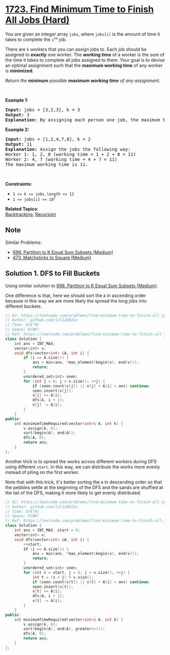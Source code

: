 # [1723. Find Minimum Time to Finish All Jobs (Hard)](https://leetcode.com/problems/find-minimum-time-to-finish-all-jobs/)

<p>You are given an integer array <code>jobs</code>, where <code>jobs[i]</code> is the amount of time it takes to complete the <code>i<sup>th</sup></code> job.</p>

<p>There are <code>k</code> workers that you can assign jobs to. Each job should be assigned to <strong>exactly</strong> one worker. The <strong>working time</strong> of a worker is the sum of the time it takes to complete all jobs assigned to them. Your goal is to devise an optimal assignment such that the <strong>maximum working time</strong> of any worker is <strong>minimized</strong>.</p>

<p><em>Return the <strong>minimum</strong> possible <strong>maximum working time</strong> of any assignment. </em></p>

<p>&nbsp;</p>
<p><strong>Example 1:</strong></p>

<pre><strong>Input:</strong> jobs = [3,2,3], k = 3
<strong>Output:</strong> 3
<strong>Explanation:</strong> By assigning each person one job, the maximum time is 3.
</pre>

<p><strong>Example 2:</strong></p>

<pre><strong>Input:</strong> jobs = [1,2,4,7,8], k = 2
<strong>Output:</strong> 11
<strong>Explanation:</strong> Assign the jobs the following way:
Worker 1: 1, 2, 8 (working time = 1 + 2 + 8 = 11)
Worker 2: 4, 7 (working time = 4 + 7 = 11)
The maximum working time is 11.</pre>

<p>&nbsp;</p>
<p><strong>Constraints:</strong></p>

<ul>
	<li><code>1 &lt;= k &lt;= jobs.length &lt;= 12</code></li>
	<li><code>1 &lt;= jobs[i] &lt;= 10<sup>7</sup></code></li>
</ul>


**Related Topics**:  
[Backtracking](https://leetcode.com/tag/backtracking/), [Recursion](https://leetcode.com/tag/recursion/)

## Note

Similar Problems:

* [698. Partition to K Equal Sum Subsets (Medium)](https://leetcode.com/problems/partition-to-k-equal-sum-subsets/)
* [473. Matchsticks to Square (Medium)](https://leetcode.com/problems/matchsticks-to-square/)

## Solution 1. DFS to Fill Buckets

Using similar solution to [698. Partition to K Equal Sum Subsets (Medium)](https://leetcode.com/problems/partition-to-k-equal-sum-subsets/).

One difference is that, here we should sort the `A` in ascending order because in this way we are more likely the spread the long jobs into different buckets.

```cpp
// OJ: https://leetcode.com/problems/find-minimum-time-to-finish-all-jobs/
// Author: github.com/lzl124631x
// Time: O(K^N)
// Space: O(NK)
// Ref: https://leetcode.com/problems/find-minimum-time-to-finish-all-jobs/discuss/1009817/One-branch-cutting-trick-to-solve-three-LeetCode-questions
class Solution {
    int ans = INT_MAX;
    vector<int> v;
    void dfs(vector<int> &A, int i) {
        if (i == A.size()) {
            ans = min(ans, *max_element(begin(v), end(v)));
            return;
        }
        unordered_set<int> seen;
        for (int j = 0; j < v.size(); ++j) {
            if (seen.count(v[j]) || v[j] + A[i] > ans) continue;
            seen.insert(v[j]);
            v[j] += A[i];
            dfs(A, i + 1);
            v[j] -= A[i];
        }
    }
public:
    int minimumTimeRequired(vector<int>& A, int k) {
        v.assign(k, 0);
        sort(begin(A), end(A));
        dfs(A, 0);
        return ans;
    }
};
```

Another trick is to spread the works across different workers during DFS using different `start`. In this way, we can distribute the works more evenly instead of piling on the first worker.

Note that with this trick, it's better sorting the `A` in descending order so that the pebbles settle at the beginning of the DFS and the sands are shuffled at the tail of the DFS, making it more likely to get evenly distributed.

```cpp
// OJ: https://leetcode.com/problems/find-minimum-time-to-finish-all-jobs/
// Author: github.com/lzl124631x
// Time: O(K^N)
// Space: O(NK)
// Ref: https://leetcode.com/problems/find-minimum-time-to-finish-all-jobs/discuss/1009817/One-branch-cutting-trick-to-solve-three-LeetCode-questions/814428
class Solution {
    int ans = INT_MAX, start = 0;
    vector<int> v;
    void dfs(vector<int> &A, int i) {
        ++start;
        if (i == A.size()) {
            ans = min(ans, *max_element(begin(v), end(v)));
            return;
        }
        unordered_set<int> seen;
        for (int s = start, j = 0; j < v.size(); ++j) {
            int t = (s + j) % v.size();
            if (seen.count(v[t]) || v[t] + A[i] > ans) continue;
            seen.insert(v[t]);
            v[t] += A[i];
            dfs(A, i + 1);
            v[t] -= A[i];
        }
    }
public:
    int minimumTimeRequired(vector<int>& A, int k) {
        v.assign(k, 0);
        sort(begin(A), end(A), greater<>());
        dfs(A, 0);
        return ans;
    }
};
```